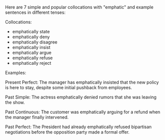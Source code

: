 Here are 7 simple and popular collocations with "emphatic" and example sentences in different tenses:

Collocations:

- emphatically state
- emphatically deny
- emphatically disagree 
- emphatically insist
- emphatically argue
- emphatically refuse
- emphatically reject

Examples:

Present Perfect: 
The manager has emphatically insisted that the new policy is here to stay, despite some initial pushback from employees.  

Past Simple:
The actress emphatically denied rumors that she was leaving the show.

Past Continuous:
The customer was emphatically arguing for a refund when the manager finally intervened.  

Past Perfect:
The President had already emphatically refused bipartisan negotiations before the opposition party made a formal offer.